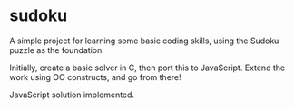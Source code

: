 # sudoku
A simple project for learning some basic coding skills, using the Sudoku puzzle as the foundation.

Initially, create a basic solver in C, then port this to JavaScript.  Extend the work using OO constructs, and go from there!

JavaScript solution implemented.
